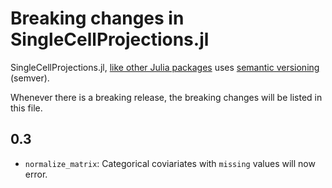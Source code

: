 # Breaking changes in SingleCellProjections.jl

SingleCellProjections.jl, [like other Julia packages](https://pkgdocs.julialang.org/v1/compatibility/) uses [semantic versioning](https://semver.org) (semver).

Whenever there is a breaking release, the breaking changes will be listed in this file.

## 0.3

* `normalize_matrix`: Categorical coviariates with `missing` values will now error.
